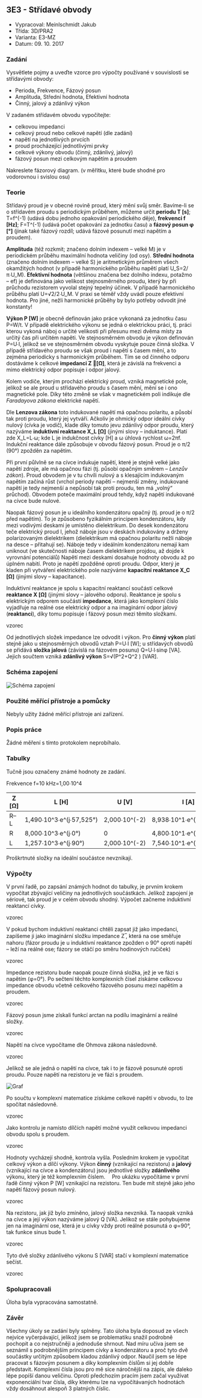 ## 3E3 - Střídavé obvody
 - Vypracoval: Meinlschmidt Jakub
 - Třída: 3D/PRA2
 - Varianta: E3-MZ
 - Datum: 09. 10. 2017

### Zadání
Vysvětlete pojmy a uveďte vzorce pro výpočty používané v souvislosti se střídavými obvody:

-	Perioda, Frekvence, Fázový posun
-	Amplituda, Střední hodnota, Efektivní hodnota
-	Činný, jalový a zdánlivý výkon

V zadaném střídavém obvodu vypočítejte:

-	celkovou impedanci
-	celkový proud nebo celkové napětí (dle zadání)
-	napětí na jednotlivých prvcích
-	proud procházející jednotlivými prvky
-	celkové výkony obvodu (činný, zdánlivý, jalový)
-	fázový posun mezi celkovým napětím a proudem

Nakreslete fázorový diagram. (v měřítku, které bude shodné pro vodorovnou i svislou osu) 

 
### Teorie
Střídavý proud je v obecné rovině proud, který mění svůj směr. Bavíme-li se o střídavém proudu s periodickým průběhem, můžeme určit **periodu T [s]**; T=f^(-1) (udává dobu jednoho opakování periodického děje), **frekvenci f [Hz]**; F=T^(-1) (udává počet opakování za jednotku času) a **fázový posun φ [°]** (jinak také fázový rozdíl; udává fázové posunutí mezi napětím a proudem).

**Amplituda** (též rozkmit; značeno dolním indexem – velké M) je v periodickém průběhu maximální hodnota veličiny (od osy). **Střední hodnota** (značeno dolním indexem – velké S) je aritmetickým průměrem všech okamžitých hodnot (v případě harmonického průběhu napětí platí U_S=2/π∙U_M). **Efektivní hodnota** (většinou značena bez dolního indexu, potažmo – ef) je definována jako velikost stejnosměrného proudu, který by při průchodu rezistorem vyvolal stejný tepelný účinek. V případě harmonického průběhu platí U=√2/2∙U_M. V praxi se téměř vždy uvádí pouze efektivní hodnota. Pro jiné, nežli harmonické průběhy by bylo potřeby odvodit jiné konstanty!

**Výkon P [W]** je obecně definován jako práce vykonaná za jednotku času P=W/t. V případě elektrického výkonu se jedná o elektrickou práci, tj. práci kterou vykoná náboj o určité velikosti při přesunu mezi dvěma místy za určitý čas při určitém napěti. Ve stejnosměrném obvodu je výkon definován P=U∙I, jelikož se ve stejnosměrném obvodu vyskytuje pouze činná složka. V případě střídavého proudu se však proud i napětí s časem mění, a to zejména periodicky s harmonickým průběhem. Tím se od činného odporu dostáváme k celkové **impedanci Z ⃗[Ω]**, která je závislá na frekvenci a mimo elektrický odpor popisuje i odpor jalový.

Kolem vodiče, kterým prochází elektrický proud, vzniká magnetické pole, jelikož se ale proud u střídavého proudu s časem mění, mění se i ono magnetické pole. Díky této změně se však v magnetickém poli indikuje dle *Faradayova zákona* elektrické napětí.

Dle **Lenzova zákona** toto indukované napětí má opačnou polaritu, a působí tak proti proudu, který jej vytváří. Ačkoliv je ohmický odpor ideální cívky nulový (cívka je vodič), klade díky tomuto jevu zdánlivý odpor proudu, který nazýváme **induktivní reaktance X_L  [Ω]** (jinými slovy – induktance). Platí zde X_L=L∙ω; kde L je indukčnost cívky [H] a ω úhlová rychlost ω=2πf. Indukční reaktance dále způsobuje v obvodu fázový posun. Proud je o π/2 (90°) zpožděn za napětím.

Při první půlvlně se na cívce indukuje napětí, které je stejně velké jako napětí zdroje, ale má opačnou fázi (tj. působí opačným směrem – *Lenzův zákon*). Proud obvodem je v tu chvíli nulový a s klesajícím indukovaným napětím začíná růst (vrchol periody napětí – nejmenší změny, indukované napětí je tedy nejmenší a nepůsobí tak proti proudu, ten má „volný“ průchod). Obvodem poteče maximální proud tehdy, když napětí indukované na cívce bude nulové.

Naopak fázový posun je u ideálního kondenzátoru opačný (tj. proud je o π/2  před napětím). To je způsobeno fyzikálním principem kondenzátoru, kdy mezi vodivými deskami je umístěno dielektrikum. Do desek kondenzátoru teče elektrický proud I, jehož náboje jsou v deskách indukovány a drženy polarizovaným dielektrikem (dielektrikum má opačnou polaritu nežli náboje na desce – přitahují se). Náboje tedy v ideálním kondenzátoru nemají kam uniknout (ve skutečnosti náboje časem dielektrikem projdou, až dojde k vyrovnání potenciálů) Napětí mezi deskami dosahuje hodnoty obvodu až po úplném nabití. Proto je napětí zpožděné oproti proudu. Odpor, který je kladen při vytváření elektrického pole nazýváme **kapacitní reaktance X_C [Ω]** (jinými slovy – kapacitance).

Induktivní reaktance je spolu s kapacitní reaktancí součástí celkové **reaktance X [Ω]** (jinými slovy – jalového odporu). Reaktance je spolu s elektrickým odporem součástí **impedance**, která jako komplexní číslo vyjadřuje na reálné ose elektrický odpor a na imaginární odpor jalový (**reaktanci**), díky tomu popisuje i fázový posun mezi těmito složkami.

vzorec

Od jednotlivých složek impedance lze odvodit i výkon. Pro **činný výkon** platí stejně jako u stejnosměrných obvodů vztah P=U∙I [W]; u střídavých obvodů se přidává **složka jalová** (závislá na fázovém posunu) Q=U∙I∙sin⁡φ [VA]. Jejich součtem vzniká **zdánlivý výkon** S=√(P^2+Q^2 ) [VAR].

### Schéma zapojení
![Schéma zapojení](https://github.com/jmeinlschmidt/mereni-sps-cl/blob/master/3E/3E3/3E3-schema.png "Schéma zapojení")

### Použité měřící přístroje a pomůcky
Nebyly užity žádné měřící přístroje ani zařízení.

### Popis práce
Žádné měření s tímto protokolem neprobíhalo.

### Tabulky
Tučně jsou označeny známé hodnoty ze zadání.

Frekvence f=10 kHz=1,00∙10^4

| Z [Ω] | L [H]                      | U [V]           | I [A]                      | P [W]           | Q [VA]       | S [VAR]      |              | 
|-------|----------------------------|-----------------|----------------------------|-----------------|--------------|--------------|--------------| 
| R–L   | 1,490∙10^3∙e^(j∙57,525°) | 2,000∙10^(-2) | 8,938∙10^1∙e^(j∙57,525°) | 6,000∙10^(-2) | 2,880∙10^0 | 4,524∙10^0 | 5,363∙10^0 | 
| R     | 8,000∙10^3∙e^(j∙0°)      |               0  | 4,800∙10^1∙e^(j∙0°)      | 6,000∙10^(-2) | 2,880∙10^0 |          0    | 2,880∙10^0 | 
| L     | 1,257∙10^3∙e^(j∙90°)     | 2,000∙10^(-2) | 7,540∙10^1∙e^(j∙90°)     | 6,000∙10^(-2) |          0    | 4,524∙10^0 | 4,524∙10^0 | 

Proškrtnuté složky na ideální součástce nevznikají.

### Výpočty
V první řadě, po zapsání známých hodnot do tabulky, je prvním krokem vypočítat zbývající veličiny na jednotlivých součástkách. Jelikož zapojení je sériové, tak proud je v celém obvodu shodný. Výpočet začneme induktivní reaktancí cívky.

vzorec

V pokud bychom induktivní reaktanci chtěli zapsat již jako impedanci, zapíšeme ji jako imaginární složku impedance Z ̅, která na ose směřuje nahoru (fázor proudu je u induktivní reaktance zpožden o 90° oproti napětí – leží na reálné ose; fázory se otáčí po směru hodinových ručiček)

vzorec

Impedance rezistoru bude naopak pouze činná složka, jež je ve fázi s napětím (φ=0°). Po sečtení těchto komplexních čísel získáme celkovou impedance obvodu včetně celkového fázového posunu mezi napětím a proudem.

vzorec

Fázový posun jsme získali funkcí arctan na podílu imaginární a reálné složky.

vzorec

Napětí na cívce vypočítame dle Ohmova zákona následovně.

vzorec

Jelikož se ale jedná o napětí na cívce, tak i to je fázově posunuté oproti proudu. Pouze napětí na rezistoru je ve fázi s proudem.

![Graf](https://github.com/jmeinlschmidt/mereni-sps-cl/blob/master/3E/3E3/3E3-graf.png "Graf")

Po součtu v komplexní matematice získáme celkové napětí v obvodu, to lze spočítat následovně.

vzorec

Jako kontrolu je namísto dílčích napětí možné využít celkovou impedanci obvodu spolu s proudem.

vzorec

Hodnoty vycházejí shodně, kontrola vyšla. Posledním krokem je vypočítat celkový výkon a dílčí výkony. Výkon **činný** (vznikající na rezistoru) a **jalový** (vznikající na cívce a kondenzátoru) jsou jednotlivé složky **zdánlivého** výkonu, který je též komplexním číslem. 
Pro ukázku vypočítáme v první řadě činný výkon P [W] vznikající na rezistoru. Ten bude mít stejně jako jeho napětí fázový posun nulový.

vzorec

Na rezistoru, jak již bylo zmíněno, jalový složka nevzniká. Ta naopak vzniká na cívce a její výkon nazýváme jalový Q [VA]. Jelikož se stále pohybujeme jen na imaginární ose, která je u cívky vždy proti reálné posunutá o φ=90°, tak funkce sinus bude 1.

vzorec

Tyto dvě složky zdánlivého výkonu S [VAR] stačí v komplexní matematice sečíst.

vzorec

### Spolupracovali
Úloha byla vypracována samostatně.

### Závěr
Všechny úkoly se zadání byly splněny. Tato úloha byla doposud ze všech nejvíce vyčerpávající, jelikož jsem se problematiku snažil podrobně pochopit a co nejstručněji a jednoduše shrnout. Nad míru učiva jsem se seznámil s podrobnějším principem cívky a kondenzátoru a proč tyto dvě součástky určitým způsobem kladou zdánlivý odpor. Naučil jsem se lépe pracovat s fázovým posunem a díky komplexním číslům si jej dobře představit. Komplexní čísla jsou pro mě sice náročnější na zápis, ale daleko lépe popíší danou veličinu. Oproti předchozím pracím jsem začal využívat exponenciální tvar čísla, díky kterému lze na vypočítávaných hodnotách vždy dosáhnout alespoň 3 platných číslic.
